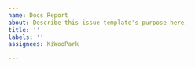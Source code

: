 ```yaml
---
name: Docs Report
about: Describe this issue template's purpose here.
title: ''
labels: ''
assignees: KiWooPark

---
```



